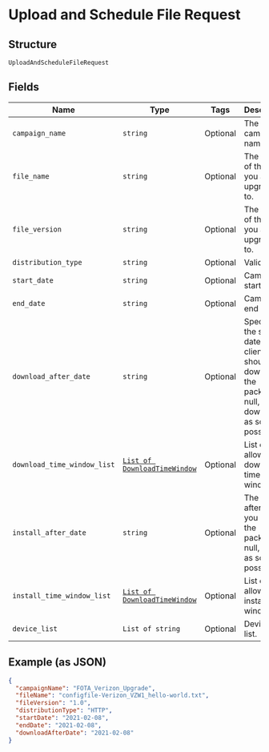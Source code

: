 
# Upload and Schedule File Request

## Structure

`UploadAndScheduleFileRequest`

## Fields

| Name | Type | Tags | Description |
|  --- | --- | --- | --- |
| `campaign_name` | `string` | Optional | The campaign name. |
| `file_name` | `string` | Optional | The name of the file you are upgrading to. |
| `file_version` | `string` | Optional | The version of the file you are upgrading to. |
| `distribution_type` | `string` | Optional | Valid values |
| `start_date` | `string` | Optional | Campaign start date. |
| `end_date` | `string` | Optional | Campaign end date. |
| `download_after_date` | `string` | Optional | Specifies the starting date the client should download the package. If null, client downloads as soon as possible. |
| `download_time_window_list` | [`List of DownloadTimeWindow`](../../doc/models/download-time-window.md) | Optional | List of allowed download time windows. |
| `install_after_date` | `string` | Optional | The date after which you install the package. If null, install as soon as possible. |
| `install_time_window_list` | [`List of DownloadTimeWindow`](../../doc/models/download-time-window.md) | Optional | List of allowed install time windows. |
| `device_list` | `List of string` | Optional | Device IMEI list. |

## Example (as JSON)

```json
{
  "campaignName": "FOTA_Verizon_Upgrade",
  "fileName": "configfile-Verizon_VZW1_hello-world.txt",
  "fileVersion": "1.0",
  "distributionType": "HTTP",
  "startDate": "2021-02-08",
  "endDate": "2021-02-08",
  "downloadAfterDate": "2021-02-08"
}
```

